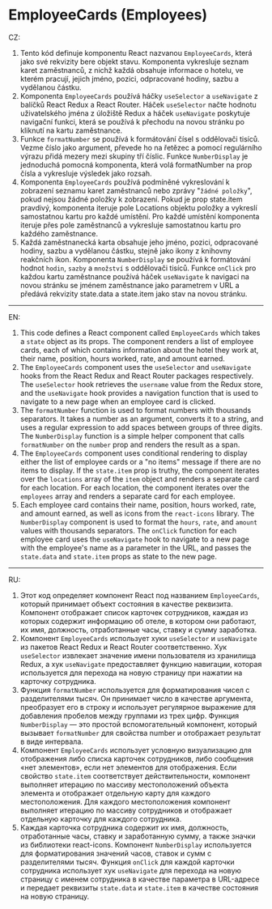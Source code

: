 # **EmployeeCards (Employees)**

CZ:

1. Tento kód definuje komponentu React nazvanou `EmployeeCards`, která jako své rekvizity bere objekt stavu. Komponenta vykresluje seznam karet zaměstnanců, z nichž každá obsahuje informace o hotelu, ve kterém pracují, jejich jméno, pozici, odpracované hodiny, sazbu a vydělanou částku.
2. Komponenta `EmployeeCards` používá háčky `useSelector` a `useNavigate` z balíčků React Redux a React Router. Háček `useSelector` načte hodnotu uživatelského jména z úložiště Redux a háček `useNavigate` poskytuje navigační funkci, která se používá k přechodu na novou stránku po kliknutí na kartu zaměstnance.
3. Funkce `formatNumber` se používá k formátování čísel s oddělovači tisíců. Vezme číslo jako argument, převede ho na řetězec a pomocí regulárního výrazu přidá mezery mezi skupiny tří číslic. Funkce `NumberDisplay` je jednoduchá pomocná komponenta, která volá formatNumber na prop čísla a vykresluje výsledek jako rozsah.
4. Komponenta `EmployeeCards` používá podmíněné vykreslování k zobrazení seznamu karet zaměstnanců nebo zprávy "`žádné položky`", pokud nejsou žádné položky k zobrazení. Pokud je prop state.item pravdivý, komponenta iteruje pole Locations objektu položky a vykreslí samostatnou kartu pro každé umístění. Pro každé umístění komponenta iteruje přes pole zaměstnanců a vykresluje samostatnou kartu pro každého zaměstnance.
5. Každá zaměstnanecká karta obsahuje jeho jméno, pozici, odpracované hodiny, sazbu a vydělanou částku, stejně jako ikony z knihovny reakčních ikon. Komponenta `NumberDisplay` se používá k formátování hodnot `hodin`, `sazby` a `množství` s oddělovači tisíců. Funkce `onClick` pro každou kartu zaměstnance používá háček `useNavigate` k navigaci na novou stránku se jménem zaměstnance jako parametrem v URL a předává rekvizity state.data a state.item jako stav na novou stránku.

---

EN:

1. This code defines a React component called `EmployeeCards` which takes a `state` object as its props. The component renders a list of employee cards, each of which contains information about the hotel they work at, their name, position, hours worked, rate, and amount earned.
2. The `EmployeeCards` component uses the `useSelector` and `useNavigate` hooks from the React Redux and React Router packages respectively. The `useSelector` hook retrieves the `username` value from the Redux store, and the `useNavigate` hook provides a navigation function that is used to navigate to a new page when an employee card is clicked.
3. The `formatNumber` function is used to format numbers with thousands separators. It takes a number as an argument, converts it to a string, and uses a regular expression to add spaces between groups of three digits. The `NumberDisplay` function is a simple helper component that calls `formatNumber` on the `number` prop and renders the result as a span.
4. The `EmployeeCards` component uses conditional rendering to display either the list of employee cards or a "no items" message if there are no items to display. If the `state.item` prop is truthy, the component iterates over the `locations` array of the `item` object and renders a separate card for each location. For each location, the component iterates over the `employees` array and renders a separate card for each employee.
5. Each employee card contains their name, position, hours worked, rate, and amount earned, as well as icons from the `react-icons` library. The `NumberDisplay` component is used to format the `hours`, `rate`, and `amount` values with thousands separators. The `onClick` function for each employee card uses the `useNavigate` hook to navigate to a new page with the employee's name as a parameter in the URL, and passes the `state.data` and `state.item` props as state to the new page.

---

RU:

1. Этот код определяет компонент React под названием `EmployeeCards`, который принимает объект состояния в качестве реквизита. Компонент отображает список карточек сотрудников, каждая из которых содержит информацию об отеле, в котором они работают, их имя, должность, отработанные часы, ставку и сумму заработка.
2. Компонент `EmployeeCards` использует хуки `useSelector` и `useNavigate` из пакетов React Redux и React Router соответственно. Хук `useSelector` извлекает значение имени пользователя из хранилища Redux, а хук `useNavigate` предоставляет функцию навигации, которая используется для перехода на новую страницу при нажатии на карточку сотрудника.
3. Функция `formatNumber` используется для форматирования чисел с разделителями тысяч. Он принимает число в качестве аргумента, преобразует его в строку и использует регулярное выражение для добавления пробелов между группами из трех цифр. Функция `NumberDisplay` — это простой вспомогательный компонент, который вызывает `formatNumber` для свойства number и отображает результат в виде интервала.
4. Компонент `EmployeeCards` использует условную визуализацию для отображения либо списка карточек сотрудников, либо сообщения «нет элементов», если нет элементов для отображения. Если свойство `state.item` соответствует действительности, компонент выполняет итерацию по массиву местоположений объекта элемента и отображает отдельную карту для каждого местоположения. Для каждого местоположения компонент выполняет итерацию по массиву сотрудников и отображает отдельную карточку для каждого сотрудника.
5. Каждая карточка сотрудника содержит их имя, должность, отработанные часы, ставку и заработанную сумму, а также значки из библиотеки react-icons. Компонент `NumberDisplay` используется для форматирования значений часов, ставок и сумм с разделителями тысяч. Функция `onClick` для каждой карточки сотрудника использует хук `useNavigate` для перехода на новую страницу с именем сотрудника в качестве параметра в URL-адресе и передает реквизиты `state.data` и `state.item` в качестве состояния на новую страницу.
